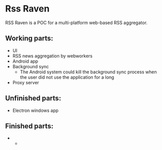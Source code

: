 # Rss Raven

RSS Raven is a POC for a multi-platform web-based RSS aggregator.

## Working parts:
* UI
* RSS news aggregation by webworkers
* Android app
* Background sync
  * The Android system could kill the background sync process when the user did not use the application for a long
* Proxy server

## Unfinished parts:
* Electron windows app

## Finished parts:
* -

